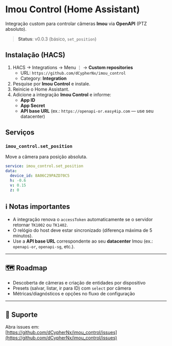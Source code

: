 # Imou Control (Home Assistant)

Integração custom para controlar câmeras **Imou** via **OpenAPI** (PTZ absoluto).

> **Status**: v0.0.3 (básico, `set_position`)

## Instalação (HACS)

1. HACS → Integrations → Menu ⋮ → **Custom repositories**  
   - URL: `https://github.com/dCypherNx/imou_control`  
   - Category: **Integration**
2. Pesquise por **Imou Control** e instale.
3. Reinicie o Home Assistant.
4. Adicione a integração **Imou Control** e informe:
   - **App ID**
   - **App Secret**
   - **API base URL** (ex.: `https://openapi-or.easy4ip.com` — use seu datacenter)

## Serviços

### `imou_control.set_position`
Move a câmera para posição absoluta.

```yaml
service: imou_control.set_position
data:
  device_id: 8A06C29PAZD70C5
  h: -0.6
  v: 0.15
  z: 0

```


## ℹ️ Notas importantes

- A integração renova o `accessToken` automaticamente se o servidor retornar `TK1002` ou `TK1402`.
- O relógio do host deve estar sincronizado (diferença máxima de 5 minutos).
- Use a **API base URL** correspondente ao seu **datacenter** Imou (ex.: `openapi-or`, `openapi-sg`, etc.).

---

## 🗺️ Roadmap

- Descoberta de câmeras e criação de entidades por dispositivo  
- Presets (salvar, listar, ir para ID) com `select` por câmera  
- Métricas/diagnósticos e opções no fluxo de configuração  

---

## 💬 Suporte

Abra issues em:  
[https://github.com/dCypherNx/imou_control/issues](https://github.com/dCypherNx/imou_control/issues)
